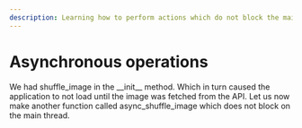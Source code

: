 ```yaml
---
description: Learning how to perform actions which do not block the main thread
---
```


# Asynchronous operations

We had shuffle\_image in the \_\_init\_\_ method. Which in turn caused the application to not load until the image was fetched from the API. Let us now make another function called async\_shuffle\_image which does not block on the main thread. 

